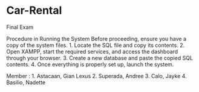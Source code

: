 # Car-Rental
Final Exam

Procedure in Running the System
Before proceeding, ensure you have a copy of the system files.
    1. Locate the SQL file and copy its contents.
    2. Open XAMPP, start the required services, and access the dashboard through your browser.
    3. Create a new database and paste the copied SQL contents.
    4. Once everything is properly set up, launch the system.


Member :
    1. Astacaan, Gian Lexus 
    2. Superada, Andree
    3. Calo, Jayke
    4. Basilio, Nadette
    